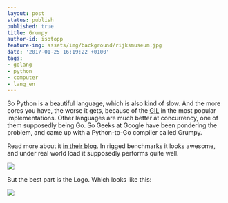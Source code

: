 ```yaml
---
layout: post
status: publish
published: true
title: Grumpy
author-id: isotopp
feature-img: assets/img/background/rijksmuseum.jpg
date: '2017-01-25 16:19:22 +0100'
tags:
- golang
- python
- computer
- lang_en
---
```


So Python is a beautiful language, which is also kind of slow. 
And the more cores you have, the worse it gets, because of the 
[GIL](https://en.wikipedia.org/wiki/Global_interpreter_lock) 
in the most popular implementations.
Other languages are much better at concurrency, one of them supposedly being Go.
So Geeks at Google have been pondering the problem, and came up with a Python-to-Go compiler called
Grumpy. 

Read more about it 
[in their blog](https://opensource.googleblog.com/2017/01/grumpy-go-running-python.html).
In rigged benchmarks it looks awesome, and under real world load it supposedly performs quite well.

![](/uploads/2017/01/gil-at-work.png)

But the best part is the Logo. Which looks like this:

![](/uploads/2017/01/grumpy.png)
